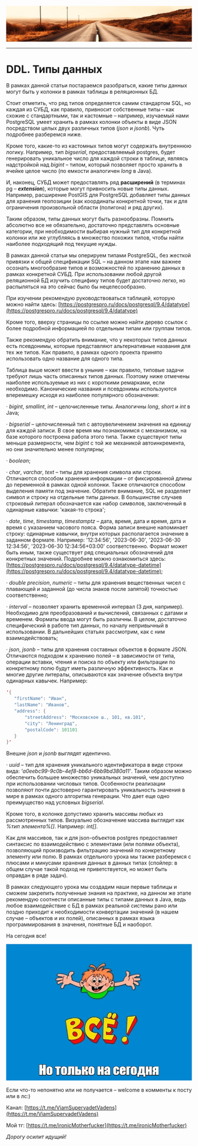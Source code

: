 ![](../../commonmedia/header.png)

***

   

DDL. Типы данных
================

В рамках данной статьи постараемся разобраться, какие типы данных могут быть у колонки в рамках таблицы в реляционных БД.

Стоит отметить, что ряд типов определяется самим стандартом SQL, но каждая из СУБД, как правило, привносит собственные типы – как схожие с стандартными, так и кастомные – например, изучаемый нами PostgreSQL умеет хранить в рамках колонки объекты в виде JSON посредством целых двух различных типов (_json_ и _jsonb_). Чуть подробнее разберемся ниже.

Кроме того, какие-то из кастомных типов могут содержать внутреннюю логику. Например, тип _bigserial_, предоставляемый postgres, будет генерировать уникальное число для каждой строки в таблице, являясь надстройкой над _bigint_ – типом, который позволяет просто хранить в ячейке целое число (по емкости аналогичен _long_ в Java).

И, наконец, СУБД может предоставлять ряд **расширений** (в терминах pg – **_extension_**), которые могут привносить новые типы данных. Например, расширение PostGIS для PostgreSQL добавляет типы данных для хранения геопозиции (как координаты конкретной точки, так и для ограничения произвольной области (полигона) и ряд других).

Таким образом, типы данных могут быть разнообразны. Помнить абсолютно все не обязательно, достаточно представлять основные категории, при необходимости выбирая нужный тип для конкретной колонки или же углубляясь в множество похожих типов, чтобы найти наиболее подходящий под текущие нужды.

В рамках данной статьи мы оперируем типами PostgreSQL, без жесткой привязки к общей спецификации SQL – на данном этапе нам важнее осознать многообразие типов и возможностей по хранению данных в рамках конкретной СУБД. При использовании любой другой реляционной БД изучить специфику типов будет достаточно легко, но распыляться на это сейчас было бы нецелесообразно.

При изучении рекомендую руководствоваться таблицей, которую можно найти здесь: [https://postgrespro.ru/docs/postgresql/9.4/datatype](https://postgrespro.ru/docs/postgresql/9.4/datatype)

Кроме того, вверху страницы по ссылке можно найти дерево ссылок с более подробной информацией по отдельным типам или группам типов.

Также рекомендую обратить внимание, что у некоторых типов данных есть псевдонимы, которые представляют альтернативные названия для тех же типов. Как правило, в рамках одного проекта принято использовать одно название для одного типа.

Таблица выше может ввести в уныние – как правило, типовые задачи требуют лишь часть описанных типов данных. Поэтому ниже отмечены наиболее используемые из них с короткими ремарками, если необходимо. Канонические названия и псевдонимы используются вперемешку исходя из наиболее популярного обозначения:

· _bigint_, _smallint_, _int_ – целочисленные типы. Аналогичны _long_, _short_ и _int_ в Java;

· _bigserial_ – целочисленный тип с автоувеличением значения на единицу для каждой записи. В свое время мы познакомимся с механизмом, на базе которого построена работа этого типа. Также существуют типы меньше размерности, чем _bigint_ с той же механикой автоинкремента, но они значительно менее популярны;

· _boolean_;

· _char_, _varchar_, _text_ – типы для хранения символа или строки. Отличаются способом хранения информации – от фиксированной длины до переменной в рамках одной колонки. Также отличаются способом выделения памяти под значение. Обратите внимание, SQL не разделяет символ и строку на отдельные типы данных. В большинстве случаев строковый литерал обозначается как набор символов, заключенный в одинарные кавычки: 'какая-то строка';

· _date_, _time_, _timestamp_, _timestamptz_ – дата, время, дата и время, дата и время с указанием часового пояса. Форма записи внешне напоминает строку: одинарные кавычки, внутри которых располагается значение в заданном формате. Например: '12:34:56', '2023-06-30', '2023-06-30 12:34:56', '2023-06-30 12:34:56+03:00' соответственно. Формат может быть иным, также существует ряд специальных обозначений для конкретных значений. Подробнее можно ознакомиться здесь: [https://postgrespro.ru/docs/postgresql/9.4/datatype-datetime](https://postgrespro.ru/docs/postgresql/9.4/datatype-datetime);

· _double precision_, _numeric_ – типы для хранения вещественных чисел с плавающей и заданной (до числа знаков после запятой) точностью соответственно;

· _interval_ – позволяет хранить временной интервал (3 дня, например). Необходимо для преобразований и вычислений, связанных с датами и временем. Форматы ввода могут быть различны. В целом, достаточно специфический в работе тип данных, по началу непривычный в использовании. В дальнейших статьях рассмотрим, как с ним взаимодействовать;

· _json_, _jsonb_ – типы для хранения составных объектов в формате JSON. Отличаются подходом к хранению полей – в зависимости от типа, операции вставки, чтения и поиска по объекту или фильтрации по конкретному полю будут иметь различную эффективность. Как и многие другие литералы, описываются как значение объекта внутри одинарных кавычек. Например:

```java
'{
   "firstName": "Иван",
   "lastName": "Иванов",
   "address": {
       "streetAddress": "Московское ш., 101, кв.101",
       "city": "Ленинград",
       "postalCode": 101101
   }
}'
```

Внешне _json_ и _jsonb_ выглядят идентично.

· _uuid_ – тип для хранения уникального идентификатора в виде строки вида: _'a0eebc99-9c0b-4ef8-bb6d-6bb9bd380a11'_. Таким образом можно обеспечить большее множество уникальных значений, чем доступно при использовании числовых типов. Особенности реализации позволяют почти достоверно гарантировать уникальность значения в мире в рамках одного алгоритма генерации. Что дает еще одно преимущество над условных _bigserial_.

  

Кроме того, в колонке допустимо хранить массивы любых из рассмотренных типов. Визуально обозначение массива выглядит как _%тип элемента%\[\]_. Например: _int\[\]_.

Как для массивов, так и для json-объектов postgres предоставляет синтаксис по взаимодействию с элементами (или полями объекта), позволяющий производить фильтрацию значений по конкретному элементу или полю. В рамках отдельного урока мы также разберемся с плюсами и минусами хранения данных в данных типах (спойлер: в общем случае такой подход не приветствуется, но может быть оправдан в ряде задач).

В рамках следующего урока мы создадим наши первые таблицы и сможем закрепить полученные знания на практике, на данном же этапе рекомендую соотнести описанные типы с типами данных в Java, ведь любое взаимодействие с БД в рамках реальной системы рано или поздно приходит к необходимости конвертации значений (в нашем случае – объектов и их полей), описанных в рамках языка программирования в значения, понятные БД и наоборот.

  

На сегодня все!

![](../../commonmedia/footer.png)

Если что-то непонятно или не получается – welcome в комменты к посту или в лс:)

Канал: [https://t.me/ViamSupervadetVadens](https://t.me/ViamSupervadetVadens)

Мой тг: [https://t.me/ironicMotherfucker](https://t.me/ironicMotherfucker)

_Дорогу осилит идущий!_